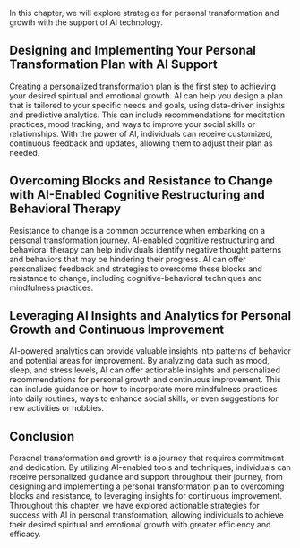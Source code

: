 

In this chapter, we will explore strategies for personal transformation and growth with the support of AI technology.

Designing and Implementing Your Personal Transformation Plan with AI Support
----------------------------------------------------------------------------

Creating a personalized transformation plan is the first step to achieving your desired spiritual and emotional growth. AI can help you design a plan that is tailored to your specific needs and goals, using data-driven insights and predictive analytics. This can include recommendations for meditation practices, mood tracking, and ways to improve your social skills or relationships. With the power of AI, individuals can receive customized, continuous feedback and updates, allowing them to adjust their plan as needed.

Overcoming Blocks and Resistance to Change with AI-Enabled Cognitive Restructuring and Behavioral Therapy
---------------------------------------------------------------------------------------------------------

Resistance to change is a common occurrence when embarking on a personal transformation journey. AI-enabled cognitive restructuring and behavioral therapy can help individuals identify negative thought patterns and behaviors that may be hindering their progress. AI can offer personalized feedback and strategies to overcome these blocks and resistance to change, including cognitive-behavioral techniques and mindfulness practices.

Leveraging AI Insights and Analytics for Personal Growth and Continuous Improvement
-----------------------------------------------------------------------------------

AI-powered analytics can provide valuable insights into patterns of behavior and potential areas for improvement. By analyzing data such as mood, sleep, and stress levels, AI can offer actionable insights and personalized recommendations for personal growth and continuous improvement. This can include guidance on how to incorporate more mindfulness practices into daily routines, ways to enhance social skills, or even suggestions for new activities or hobbies.

Conclusion
----------

Personal transformation and growth is a journey that requires commitment and dedication. By utilizing AI-enabled tools and techniques, individuals can receive personalized guidance and support throughout their journey, from designing and implementing a personal transformation plan to overcoming blocks and resistance, to leveraging insights for continuous improvement. Throughout this chapter, we have explored actionable strategies for success with AI in personal transformation, allowing individuals to achieve their desired spiritual and emotional growth with greater efficiency and efficacy.
